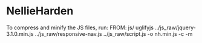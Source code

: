 # NellieHarden

To compress and minify the JS files, run:
FROM: js/
uglifyjs ../js_raw/jquery-3.1.0.min.js ../js_raw/responsive-nav.js ../js_raw/script.js -o nh.min.js -c -m
